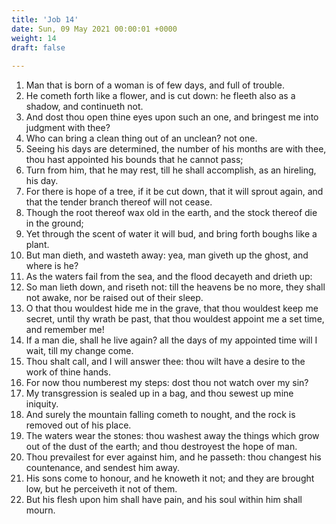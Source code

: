```yaml
---
title: 'Job 14'
date: Sun, 09 May 2021 00:00:01 +0000
weight: 14
draft: false
  
---
```


1. Man that is born of a woman is of few days, and full of trouble.
2. He cometh forth like a flower, and is cut down: he fleeth also as a shadow, and continueth not.
3. And dost thou open thine eyes upon such an one, and bringest me into judgment with thee?
4. Who can bring a clean thing out of an unclean? not one.
5. Seeing his days are determined, the number of his months are with thee, thou hast appointed his bounds that he cannot pass;
6. Turn from him, that he may rest, till he shall accomplish, as an hireling, his day.
7. For there is hope of a tree, if it be cut down, that it will sprout again, and that the tender branch thereof will not cease.
8. Though the root thereof wax old in the earth, and the stock thereof die in the ground;
9. Yet through the scent of water it will bud, and bring forth boughs like a plant.
10. But man dieth, and wasteth away: yea, man giveth up the ghost, and where is he?
11. As the waters fail from the sea, and the flood decayeth and drieth up:
12. So man lieth down, and riseth not: till the heavens be no more, they shall not awake, nor be raised out of their sleep.
13. O that thou wouldest hide me in the grave, that thou wouldest keep me secret, until thy wrath be past, that thou wouldest appoint me a set time, and remember me!
14. If a man die, shall he live again? all the days of my appointed time will I wait, till my change come.
15. Thou shalt call, and I will answer thee: thou wilt have a desire to the work of thine hands.
16. For now thou numberest my steps: dost thou not watch over my sin?
17. My transgression is sealed up in a bag, and thou sewest up mine iniquity.
18. And surely the mountain falling cometh to nought, and the rock is removed out of his place.
19. The waters wear the stones: thou washest away the things which grow out of the dust of the earth; and thou destroyest the hope of man.
20. Thou prevailest for ever against him, and he passeth: thou changest his countenance, and sendest him away.
21. His sons come to honour, and he knoweth it not; and they are brought low, but he perceiveth it not of them.
22. But his flesh upon him shall have pain, and his soul within him shall mourn.
